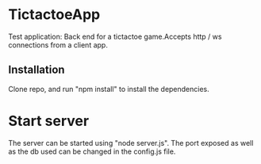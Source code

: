 # TictactoeApp

Test application: Back end for a tictactoe game.Accepts http / ws connections from a client app.

## Installation

Clone repo, and run "npm install" to install the dependencies.

# Start server

The server can be started using "node server.js".
The port exposed as well as the db used can be changed in the config.js file.